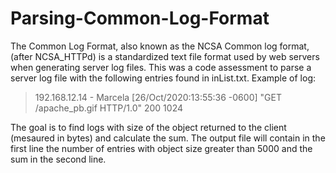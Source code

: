 # Parsing-Common-Log-Format
The Common Log Format, also known as the NCSA Common log format, (after NCSA_HTTPd) is a standardized text file format used by web servers when generating server log files.
This was a code assessment to parse a server log file with the following entries found in inList.txt.
Example of log:

>192.168.12.14 - Marcela [26/Oct/2020:13:55:36 -0600] "GET /apache_pb.gif HTTP/1.0" 200 1024

The goal is to find logs with size of the object returned to the client (mesaured in bytes) and calculate the sum.
The output file will contain in the first line the number of entries with object size greater than 5000 and the sum in the second line.

